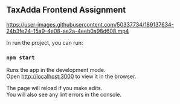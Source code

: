 
## TaxAdda Frontend Assignment

https://user-images.githubusercontent.com/50337734/189137634-24b3fe24-15a9-4e08-ae2a-4eeb0a98d608.mp4


In run the project, you can run:

### `npm start`

Runs the app in the development mode.\
Open [http://localhost:3000](http://localhost:3000) to view it in the browser.

The page will reload if you make edits.\
You will also see any lint errors in the console.


